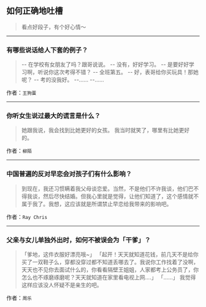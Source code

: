 ## 如何正确地吐槽

> 看点好段子，有个好心情～


 
---

### 有哪些说话给人下套的例子？

> -- 在学校有女朋友了吗？跟哥说说。
> -- 没有，好好学习。
> -- 是要好好学习啊，听说你这次考得不错？
> -- 全班第五。
> -- 好，表哥给你买玩具！那她呢？
> -- 考的没我好。
> --……
> --……


作者：`王狗蛋`

---

### 你听女生说过最大的谎言是什么？

> 她跟我说，我会找到比她更好的女孩。
> 我当时就笑了，哪里有比她更好的。


作者：`柳陌`

---

### 中国普遍的反对早恋会对孩子们有什么影响？

> 到现在，我还习惯瞒着我父母谈恋爱。当然，不是他们不许我谈，他们巴不得我谈，然后尽快结婚。但我心里就是觉得，让他们知道了，这个感情就不属于我了。我想，这应该就是所谓禁止早恋给我带来的影响吧。


作者：`Ray Chris`

---

### 父亲与女儿单独外出时，如何不被误会为「干爹」？

> 「爹地，这件衣服好漂亮哦~」
> 「起开！天天就知道花钱，前几天不是给你买了一双鞋子么，穿都没穿过都不知道丢哪去了。我说你工作找着了没啊，天天也不见你去面试什么的，你看看隔壁王姐姐，人家都考上公务员了，你怎么也不琢磨琢磨呢？天天就知道在家里看电视上网....」
> 「……」
> 我觉得这样应该没人怀疑不是亲生的吧。


作者：`周乐`